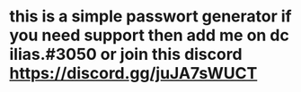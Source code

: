 # this is a simple passwort generator if you need support then add me on dc ilias.#3050 or join this discord https://discord.gg/juJA7sWUCT
